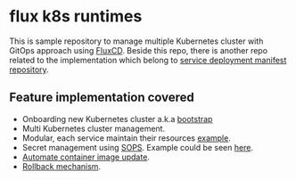 # flux k8s runtimes
This is sample repository to manage multiple Kubernetes cluster with GitOps approach using [FluxCD](https://fluxcd.io/docs/). Beside this repo, there is another repo related to the implementation which belong to [service deployment manifest repository](https://github.com/ardikabs/flux-podinfo-manifesto).


## Feature implementation covered
* Onboarding new Kubernetes cluster a.k.a [bootstrap](./bootstrap)
* Multi Kubernetes cluster management.
* Modular, each service maintain their resources [example](s-cluster-01/apps/podinfo).
* Secret management using [SOPS](https://github.com/mozilla/sops). Example could be seen [here](./s-cluster-01/global/ssh-credentials).
* [Automate container image update](https://fluxcd.io/docs/guides/image-update/#configure-image-updates).
* [Rollback mechanism](https://fluxcd.io/docs/guides/image-update/#configure-image-updates).